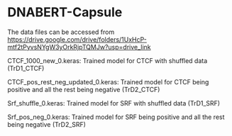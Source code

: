 # DNABERT-Capsule


The data files can be accessed from https://drive.google.com/drive/folders/1UxHcP-mtf2tPyvsNYgW3yOrkRjpTQMJw?usp=drive_link

CTCF_1000_new_0.keras: Trained model for CTCF with shuffled data (TrD1_CTCF)

CTCF_pos_rest_neg_updated_0.keras: Trained model for CTCF being positive and all the rest being negative (TrD2_CTCF)

Srf_shuffle_0.keras: Trained model for SRF with shuffled data (TrD1_SRF)

Srf_pos_neg_0.keras: Trained model for SRF being positive and all the rest being negative (TrD2_SRF)
